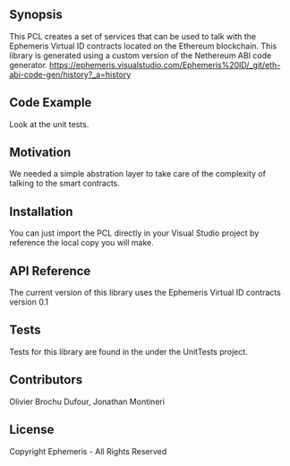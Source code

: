 ## Synopsis

This PCL creates a set of services that can be used to talk with the Ephemeris Virtual ID contracts located on the Ethereum blockchain.
This library is generated using a custom version of the Nethereum ABI code generator. https://ephemeris.visualstudio.com/Ephemeris%20ID/_git/eth-abi-code-gen/history?_a=history

## Code Example

Look at the unit tests.

## Motivation

We needed a simple abstration layer to take care of the complexity of talking to the smart contracts.

## Installation

You can just import the PCL directly in your Visual Studio project by reference the local copy you will make.

## API Reference

The current version of this library uses the Ephemeris Virtual ID contracts version 0.1

## Tests

Tests for this library are found in the under the UnitTests project.

## Contributors

Olivier Brochu Dufour, Jonathan Montineri

## License

Copyright Ephemeris - All Rights Reserved
